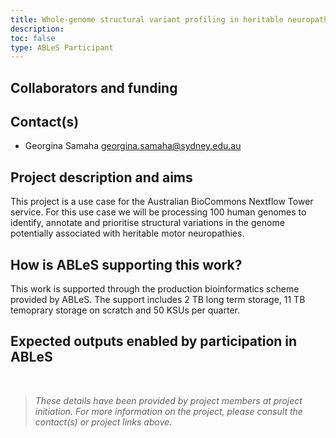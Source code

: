 ```yaml
---
title: Whole-genome structural variant profiling in heritable neuropathies.
description: 
toc: false
type: ABLeS Participant
---
```


## Collaborators and funding



## Contact(s)

- Georgina Samaha <georgina.samaha@sydney.edu.au>


## Project description and aims

This project is a use case for the Australian BioCommons Nextflow Tower service. For this use case we will be processing 100 human genomes to identify, annotate and prioritise structural variations in the genome potentially associated with heritable motor neuropathies.


## How is ABLeS supporting this work?

This work is supported through the production bioinformatics scheme provided by ABLeS. The support includes 2 TB long term storage, 11 TB temoprary storage on scratch and 50 KSUs per quarter.

## Expected outputs enabled by participation in ABLeS

<br/>

> *These details have been provided by project members at project initiation. For more information on the project, please consult the contact(s) or project links above.*
